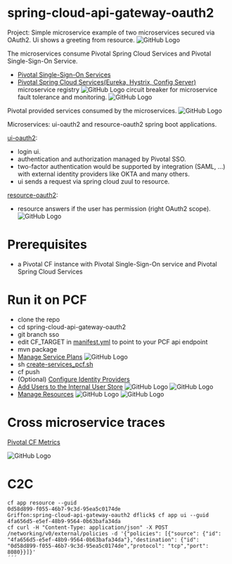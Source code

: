 # spring-cloud-api-gateway-oauth2

Project: Simple microservice example of two microservices secured via OAuth2.
Ui shows a greeting from resource.
![GitHub Logo](/images/ui.png)

The microservices consume Pivotal Spring Cloud Services and Pivotal Single-Sign-On Service.  

- [Pivotal Single-Sign-On Services](https://docs.pivotal.io/p-identity/1-3/index.html)
- [Pivotal Spring Cloud Services(Eureka, Hystrix, Config Server) ](http://docs.pivotal.io/spring-cloud-services/1-3/common/index.html)
microservice registry
![GitHub Logo](/images/registry.png)
circuit breaker for microservice fault tolerance and monitoring.
![GitHub Logo](/images/hystrix.png)

Pivotal provided services consumed by the microservices.
![GitHub Logo](/images/services.png)

Microservices: ui-oauth2 and resource-oauth2 spring boot applications.

[ui-oauth2](/ui-oauth2):
- login ui.
- authentication and authorization managed by Pivotal SSO.
- two-factor authentication would be supported by integration (SAML, ...) with external identity providers like OKTA and many others.
- ui sends a request via spring cloud zuul to resource.

[resource-oauth2](/resource-oauth2):
- resource answers if the user has permission (right OAuth2 scope).
![GitHub Logo](/images/scope.png)

# Prerequisites
- a Pivotal CF instance with Pivotal Single-Sign-On service and Pivotal Spring Cloud Services

# Run it on PCF
- clone the repo
- cd spring-cloud-api-gateway-oauth2
- git branch sso
- edit CF_TARGET in [manifest.yml](/manifest.yml) to point to your PCF api endpoint
- mvn package
- [Manage Service Plans](http://docs.pivotal.io/p-identity/1-3/manage-service-plans.html)
  ![GitHub Logo](/images/plan.png)
- sh
    [create-services_pcf.sh](/create-services_pcf.sh)    
- cf push
- (Optional) [Configure Identity Providers](http://docs.pivotal.io/p-identity/1-3/configure-id-providers.html#config-int-store)
- [Add Users to the Internal User Store](http://docs.pivotal.io/p-identity/1-3/configure-id-providers.html#add-to-int)
![GitHub Logo](/images/admin.png)
![GitHub Logo](/images/user.png)
- [Manage Resources](http://docs.pivotal.io/p-identity/1-3/manage-resources.html)
  ![GitHub Logo](/images/permission.png)
  ![GitHub Logo](/images/scopes.png)

# Cross microservice traces
[Pivotal CF Metrics](https://docs.pivotal.io/pcf-metrics/1-3/index.html)

![GitHub Logo](/images/trace.png)

# C2C
```
cf app resource --guid
0d58d899-f055-46b7-9c3d-95ea5c0174de
Griffon:spring-cloud-api-gateway-oauth2 dflick$ cf app ui --guid
4fa656d5-e5ef-48b9-9564-0b63bafa34da
cf curl -H "Content-Type: application/json" -X POST /networking/v0/external/policies -d '{"policies": [{"source": {"id": "4fa656d5-e5ef-48b9-9564-0b63bafa34da"},"destination": {"id": "0d58d899-f055-46b7-9c3d-95ea5c0174de","protocol": "tcp","port": 8080}}]}'
´´´
